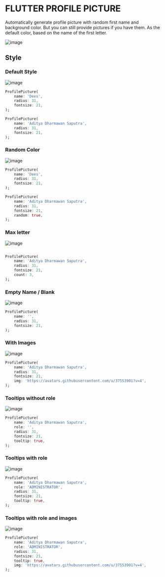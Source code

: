 # FLUTTER PROFILE PICTURE

 Automatically generate profile picture with random first name and background color. But you can still provide pictures if you have them. As the default color, based on the name of the first letter.

 ![image](https://user-images.githubusercontent.com/37553901/134119907-c16c5481-2a1c-43b6-961a-986528e83f15.png)

## Style

### Default Style

![image](https://user-images.githubusercontent.com/37553901/134119014-3b51bea5-e0bf-49b1-aa3e-8d5f91c6e92d.png)

``` dart
ProfilePicture(
    name: 'Dees',
    radius: 31,
    fontsize: 21,
);

ProfilePicture(
    name: 'Aditya Dharmawan Saputra',
    radius: 31,
    fontsize: 21,
);
```

### Random Color

![image](https://user-images.githubusercontent.com/37553901/134119324-8271b270-c695-4141-b079-bdc1c09ec0b0.png)

``` dart
ProfilePicture(
    name: 'Dees',
    radius: 31,
    fontsize: 21,
);

ProfilePicture(
    name: 'Aditya Dharmawan Saputra',
    radius: 31,
    fontsize: 21,
    random: true,
);
```

### Max letter

![image](https://user-images.githubusercontent.com/37553901/134119854-72deba5c-67e5-42cd-b227-8dcf2b5beb9f.png)

``` dart

ProfilePicture(
    name: 'Aditya Dharmawan Saputra',
    radius: 31,
    fontsize: 21,
    count: 3,
);
```

### Empty Name / Blank

![image](https://user-images.githubusercontent.com/37553901/134119842-3a56f038-516e-4e08-a884-27eac8db73eb.png)

``` dart
ProfilePicture(
    name: '',
    radius: 31,
    fontsize: 21,
);
```

### With Images

![image](https://user-images.githubusercontent.com/37553901/134119814-8199fe68-cbc7-4a8d-8d4f-4abb16343a80.png)

``` dart
ProfilePicture(
    name: 'Aditya Dharmawan Saputra',
    radius: 31,
    fontsize: 21,
    img: 'https://avatars.githubusercontent.com/u/37553901?v=4',
);
```

### Tooltips without role

![image](https://user-images.githubusercontent.com/37553901/134119791-21eba1c7-e50f-44aa-b66d-30c41de98a87.png)

``` dart
ProfilePicture(
    name: 'Aditya Dharmawan Saputra',
    role: '',
    radius: 31,
    fontsize: 21,
    tooltip: true,
);
```

### Tooltips with role

![image](https://user-images.githubusercontent.com/37553901/134119720-ec140db1-b3ab-4422-90af-323b02d5060d.png)

``` dart
ProfilePicture(
    name: 'Aditya Dharmawan Saputra',
    role: 'ADMINISTRATOR',
    radius: 31,
    fontsize: 21,
    tooltip: true,
);
```

### Tooltips with role and images

![image](https://user-images.githubusercontent.com/37553901/134119679-44c74bcb-b51b-463f-ade1-42697d68eac5.png)

``` dart
ProfilePicture(
    name: 'Aditya Dharmawan Saputra',
    role: 'ADMINISTRATOR',
    radius: 31,
    fontsize: 21,
    tooltip: true,
    img: 'https://avatars.githubusercontent.com/u/37553901?v=4',
);
```
